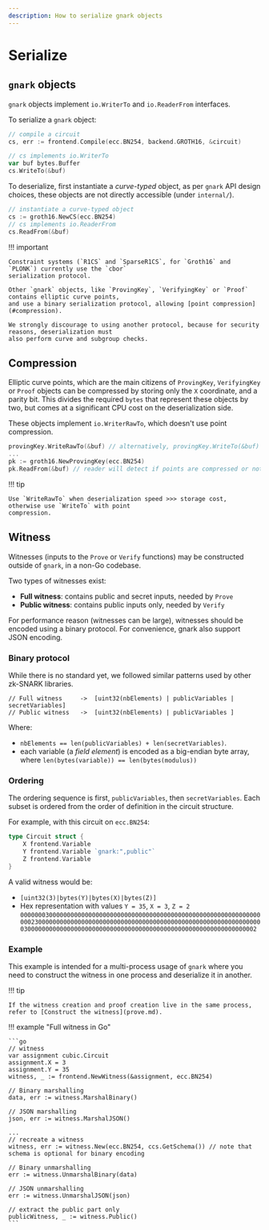 ```yaml
---
description: How to serialize gnark objects
---
```


# Serialize

## `gnark` objects

`gnark` objects implement `io.WriterTo` and `io.ReaderFrom` interfaces.

To serialize a `gnark` object:

```go
// compile a circuit
cs, err := frontend.Compile(ecc.BN254, backend.GROTH16, &circuit)

// cs implements io.WriterTo
var buf bytes.Buffer
cs.WriteTo(&buf)
```

To deserialize, first instantiate a *curve-typed* object, as per `gnark` API design
choices, these objects are not directly accessible (under `internal/`).

```go
// instantiate a curve-typed object
cs := groth16.NewCS(ecc.BN254)
// cs implements io.ReaderFrom
cs.ReadFrom(&buf)
```

!!! important

    Constraint systems (`R1CS` and `SparseR1CS`, for `Groth16` and `PLONK`) currently use the `cbor`
    serialization protocol.

    Other `gnark` objects, like `ProvingKey`, `VerifyingKey` or `Proof` contains elliptic curve points,
    and use a binary serialization protocol, allowing [point compression](#compression).

    We strongly discourage to using another protocol, because for security reasons, deserialization must
    also perform curve and subgroup checks.

## Compression

Elliptic curve points, which are the main citizens of `ProvingKey`, `VerifyingKey` or `Proof`
objects can be compressed by storing only the `X` coordinate, and a parity bit. This divides the
required `bytes` that represent these objects by two, but comes at a significant CPU cost on the
deserialization side.

These objects implement `io.WriterRawTo`, which doesn't use point compression.

```go
provingKey.WriteRawTo(&buf) // alternatively, provingKey.WriteTo(&buf)
...
pk := groth16.NewProvingKey(ecc.BN254)
pk.ReadFrom(&buf) // reader will detect if points are compressed or not.
```

!!! tip

    Use `WriteRawTo` when deserialization speed >>> storage cost, otherwise use `WriteTo` with point
    compression.

## Witness

Witnesses (inputs to the `Prove` or `Verify` functions) may be constructed outside of `gnark`, in a
non-Go codebase.

Two types of witnesses exist:

* **Full witness**: contains public and secret inputs, needed by `Prove`
* **Public witness**: contains public inputs only, needed by `Verify`

For performance reason (witnesses can be large), witnesses should be encoded using a binary protocol.
For convenience, gnark also support JSON encoding.

### Binary protocol

While there is no standard yet, we followed similar patterns used by other zk-SNARK libraries.

```no-lang
// Full witness     ->  [uint32(nbElements) | publicVariables | secretVariables]
// Public witness   ->  [uint32(nbElements) | publicVariables ]
```

Where:

* `nbElements == len(publicVariables) + len(secretVariables)`.
* each variable (a *field element*) is encoded as a big-endian byte array, where
`len(bytes(variable)) == len(bytes(modulus))`

### Ordering

The ordering sequence is first, `publicVariables`, then `secretVariables`.
Each subset is ordered from the order of definition in the circuit structure.

For example, with this circuit on `ecc.BN254`:

```go
type Circuit struct {
    X frontend.Variable
    Y frontend.Variable `gnark:",public"`
    Z frontend.Variable
}
```

A valid witness would be:

* `[uint32(3)|bytes(Y)|bytes(X)|bytes(Z)]`
* Hex representation with values `Y = 35`, `X = 3`, `Z = 2`
`00000003000000000000000000000000000000000000000000000000000000000000002300000000000000000000000000000000000000000000000000000000000000030000000000000000000000000000000000000000000000000000000000000002`

### Example

This example is intended for a multi-process usage of `gnark` where you need
to construct the witness in one process and deserialize it in another.

!!! tip

    If the witness creation and proof creation live in the same process, refer to [Construct the witness](prove.md).

!!! example "Full witness in Go"

    ```go
    // witness
    var assignment cubic.Circuit
    assignment.X = 3 
    assignment.Y = 35
    witness, _ := frontend.NewWitness(&assignment, ecc.BN254)

    // Binary marshalling
    data, err := witness.MarshalBinary()

    // JSON marshalling
    json, err := witness.MarshalJSON()

    ...
    // recreate a witness
    witness, err := witness.New(ecc.BN254, ccs.GetSchema()) // note that schema is optional for binary encoding
    
    // Binary unmarshalling
    err := witness.UnmarshalBinary(data)
    
    // JSON unmarshalling
    err := witness.UnmarshalJSON(json)

    // extract the public part only
    publicWitness, _ := witness.Public()
    ```
